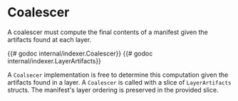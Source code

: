 # Coalescer
A coalescer must compute the final contents of a manifest given the artifacts
found at each layer.

{{# godoc internal/indexer.Coalescer}}
{{# godoc internal/indexer.LayerArtifacts}}

A `Coalsecer` implementation is free to determine this computation given the
artifacts found in a layer. A `Coalescer` is called with a slice of
`LayerArtifacts` structs. The manifest's layer ordering is preserved in the
provided slice.
